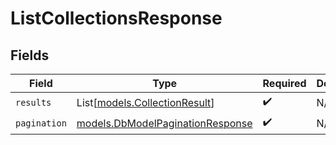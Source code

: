 # ListCollectionsResponse


## Fields

| Field                                                                      | Type                                                                       | Required                                                                   | Description                                                                |
| -------------------------------------------------------------------------- | -------------------------------------------------------------------------- | -------------------------------------------------------------------------- | -------------------------------------------------------------------------- |
| `results`                                                                  | List[[models.CollectionResult](../models/collectionresult.md)]             | :heavy_check_mark:                                                         | N/A                                                                        |
| `pagination`                                                               | [models.DbModelPaginationResponse](../models/dbmodelpaginationresponse.md) | :heavy_check_mark:                                                         | N/A                                                                        |
